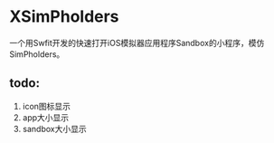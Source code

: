 # XSimPholders
一个用Swfit开发的快速打开iOS模拟器应用程序Sandbox的小程序，模仿SimPholders。

## todo:
1. icon图标显示
2. app大小显示
3. sandbox大小显示
